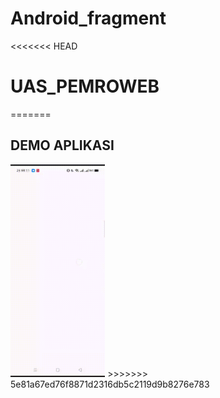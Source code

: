 # Android_fragment
<<<<<<< HEAD
# UAS_PEMROWEB
=======
## **DEMO APLIKASI**
<img src="https://github.com/Abidluayraihantaufik/Android_fragment/blob/main/img/fragment.gif" width = 30% height= 30%>
>>>>>>> 5e81a67ed76f8871d2316db5c2119d9b8276e783
